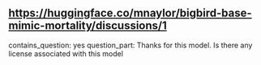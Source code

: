 ## https://huggingface.co/mnaylor/bigbird-base-mimic-mortality/discussions/1

contains_question: yes
question_part: Thanks for this model. Is there any license associated with this model 